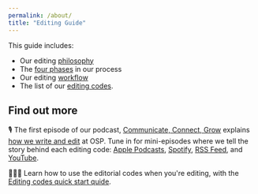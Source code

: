 ```yaml
---
permalink: /about/
title: "Editing Guide"
---
```


This guide includes:

* Our editing [philosophy](philosophy.md)
* The [four phases](phases.md) in our process
* Our editing [workflow](workflow.md)
* The list of our [editing codes](codes.md).

## Find out more

🎙 The first episode of our podcast, [Communicate, Connect, Grow](https://www.youtube.com/channel/UCK1FgQnuVwknf_CWenjZSMw) explains [how we write and edit](https://openstrategypartners.com/how-we-write-and-edit-at-osp-podcast-s1e1) at OSP. Tune in for mini-episodes where we tell the story behind each editing code: <a href="https://podcasts.apple.com/podcast/id1571261382" target="_blank" class="b_link" rel="noreferrer">Apple Podcasts</a>, <a href="https://open.spotify.com/show/3JRgwdSRC8knAdkMrU6jOb" target="_blank" class="b_link" rel="noreferrer">Spotify</a>, <a href="https://feeds.buzzsprout.com/1759592.rss" target="_blank" class="b_link" rel="noreferrer">RSS Feed</a>, and <a href="https://www.youtube.com/channel/UCK1FgQnuVwknf_CWenjZSMw" target="_blank" class="b_link" rel="noreferrer">YouTube</a>.

👩🏼‍🎓 Learn how to use the editorial codes when you're editing, with the [Editing codes quick start quide](https://openstrategypartners.com/editing-codes-quick-start-guide).
